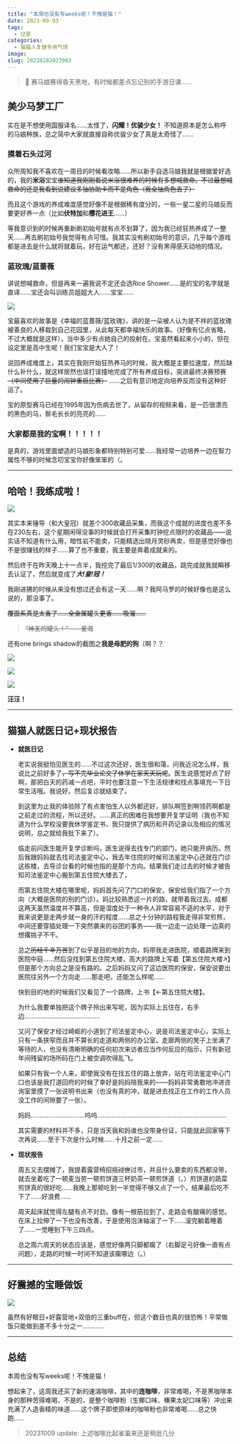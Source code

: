 ```yaml
---
title: "本周也没有写weeks呢！不愧是猫！"
date: 2023-09-03
tags:
  - 记录
categories:
  - 猫猫人复健专用气球
image:
slug: 20238282023903
---
```


>🏇 赛马娘赛得昏天黑地，有时候都差点忘记别的手游日课……

## 美少马梦工厂

实在是不想使用国服译名……太怪了，**闪耀！优骏少女！** 不知道原本是怎么称呼的马娘种族，总之简中大家就直接自称优骏少女了真是太奇怪了……

### 摸着石头过河

众所周知我不喜欢在一周目的时候看攻略……所以新手自选马娘我就是根据爱好选的，我的**米浴**宝宝~~谁知道我刚刚看说米浴很难养的时候有多想喊救命。不过最想喊救命的还是我看到说建议多抽协助卡而不是角色（我全抽角色去了）~~

而且这个游戏的养成难度感觉好像不是根据稀有度分的，一些一星二星的马娘反而要更好养一点（比如**伏特加**和**樱花进王**……）

等我意识到的时候再重新刷初始号就有点不划算了，因为我已经狂热养成了一整天……再去刷初始号我觉得有点可惜。我其实没有刷初始号的意识，几乎每个游戏都是进去是什么就将就着玩，好在运气都还，还好？没有黑得感天动地的情况。

### 蓝玫瑰/蓝蔷薇
讲说想喊救命，但是再来一遍我说不定还会选Rice Shower……是的宝的名字就是直译……宝还会叫训练员姐姐大人……宝宝……

![](https://cdn.jsdelivr.net/gh/AhtsiH/picture/%E7%B1%B3%E6%B5%B4%E5%AE%9D%E5%AE%9D.webp)

宝最喜欢的故事是《幸福的蓝蔷薇/蓝玫瑰》，讲的是一朵被人认为是不祥的蓝玫瑰被善良的人移栽到自己花园里，从此每天都幸福快乐的故事。（好像有亿点省略，不过大概就是这样），当中多少有点她自己的投射在。宝虽然看起来小小的，但在设定里是高中生呢！我们宝宝是大人了！

说回养成难度上，其实在我刚开始狂热养马的时候，我大概是主要拉速度，然后缺什么补什么，就这样居然也误打误撞地完成了所有养成目标，突进最终决赛预赛~~（中间使用了巨量的闹钟重启比赛）~~ 
……之后有意识地定向培养反而没有这种好运了。

宝的原型赛马已经在1995年因为伤病去世了，从留存的视频来看，是一匹很漂亮的黑色的马，鬃毛长长的亮亮的……

### 大家都是我的宝啊！！！！！

是真的，游戏里面塑造的马娘形象都特别特别可爱……我经常一边培养一边在智力属性不够的时候念叨宝宝你好像笨笨的（。

---

## 哈哈！我练成啦！

![](https://cdn.jsdelivr.net/gh/AhtsiH/picture/%E6%88%91%E7%BB%83%E6%88%90%E4%BA%86%EF%BC%81.webp)

其实本来锤导（和大皇冠）就差个300收藏品采集，而我这个成就的进度也差不多在230左右，这个星期闲得没事的时候就会打开采集时钟挖点限时的收藏品——说实话不知道有什么用，暗性岩不能卖，只能精选出晓月灵砂再卖，但是感觉好像也不是很赚钱的样子……算了也不重要，我主要是奔着成就来的。

然后终于在昨天晚上十一点半，我挖完了最后1/300的收藏品，跳完成就我就瞬移去认证了，然后就变成了***大!皇!冠！***

我刚进狒的时候从来没有想过还会有这一天……啊？我阿马罗的时候好像也是这么说的，那没事了。

~~覆面系真是太香了……全金属罐头更香……吸溜……~~ 

> ~~“神圣的罐头！“——爱海~~

还有one brings shadow的截图之**我是母肥的狗**（啊？？

![](https://cdn.jsdelivr.net/gh/AhtsiH/picture/2023-09-02_22-19-53-738_HoKkYoukusei%20-%20Dune.webp)

![](https://cdn.jsdelivr.net/gh/AhtsiH/picture/2023-09-02_22-26-16-659_HoKkYoukusei%20-%20Dune.webp)

![](https://cdn.jsdelivr.net/gh/AhtsiH/picture/2023-09-02_22-36-08-009_HoKkYoukusei%20-%20Dune.webp)

**汪汪！**

---

## 猫猫人就医日记+现状报告

- **就医日记**
    
    老实说我挺怕见医生的……不过这次还好，医生很和蔼，问我近况怎么样，我说比之前好多了~~，写不完毕业论文了休学在家天天玩呢~~。医生说感觉好点了好啊，那把白天的药减一点吧，平时也要注意一下生活规律和找点事填充一下日常生活哦。我说好。然后复诊就结束了。
    
    到这里为止我的体验除了有点害怕生人以外都还好，排队啊签到啊领药啊都是之前走过的流程，所以还好。……真正的困难在我想要开复学证明（我也不知道为什么学校没要我休学鉴定书，我只提供了病历和开药记录以及相应的情况说明，总之就给我批下来了）。
    
    临走前问医生能开复学诊断吗，医生说得去找专门的部门，她只能开病历。然后我跟妈妈就去找司法鉴定中心，我去年住院的时候司法鉴定中心还就在门诊这栋楼，去导诊台看的时候也指的是那个方向。结果我们走过去的时候才被告知司法鉴定中心搬到第五住院大楼去了，
    
    而第五住院大楼在哪里呢，妈妈首先问了门口的保安，保安给我们指了一个方向（大概是医院的别的门诊）。妈比较熟悉这一片的路，就带着我过去。成都这两天虽然温度并不算高，但是湿度处于一种令人非常容易不适的水平，对于我来说更是走两步就一身的汗的程度……总之十分钟的路程我走得非常煎熬，中间还要穿插处理一下突然袭来的谷团的事务——我一边走一边处理一边真的想撂挑子不干。
    
    总之~~历经千辛万苦~~到了似乎是目的地的方向，妈带我走进医院，顺着路牌来到医院中庭……然后没找到第五住院大楼，高大的路牌上写着【第五住院大楼↗】但是那个方向总之是没有路的。之后妈妈又问了这边医院的保安，保安说要出医院往另外一个方向走……那走吧，还能怎么样呢……
    
    快到目的地的时候我们又看见了一个路牌，上书【←第五住院大楼】。
    
    为什么我要单独把这个牌子拎出来写呢，因为实际上五住在，右手边……………………………………
    
    又问了保安才经过崎岖的小道到了司法鉴定中心，说是司法鉴定中心，实际上只有一条狭窄而且并不算长的走道和两侧的办公室。走廊两侧的凳子上坐满了等待的人，也没有清晰明确的任何初次来访者应当作何反应的指示，只有新冠年间残留的场所码在门上被空调吹得乱飞。
    
    如果只有我一个人来，即使我没有在找五住的路上放弃，站在司法鉴定中心门口也该是我打道回府的时候了幸好是妈妈陪我来的——妈妈非常勇敢地冲进咨询室里摸了一张说明书出来（也没有真的冲，就是进去找正在工作的工作人员没工作的间隙要了一张）。
    
    妈妈…………………………呜呜………………………………………………………………
    
    其实需要的材料并不多，只是当天我和妈谁也没带身份证，只能就此回家等下次再说……至于下次是什么时候……十月之前一定……
    
- **现状报告**
    
    周五又去摆摊了，我提着露营椅招摇~~过世~~过市，并且什么要卖的东西都没带，就去坐着吃了一顿麦当劳一顿煎饼道三杯奶茶一顿煎饼道（。）煎饼道的蔬菜煎饼真的很好吃……我晚上那顿吃到一半觉得不够又点了一个，结果最后吃不下了……好浪费……
    
    周天起床就觉得左腿有点不对劲，像有一根筋拉到了，走路会有酸痛的感觉。在床上拉伸了一下也没有改善，于是使用泡沫轴滚了一下……滚完躺着睡着了……一觉睡到下午三四点。
    
    总之周六周天的状态应该是，感觉好像两只脚都瘸了（右脚足弓好像一直有点问题），走路的时候一时间不知道该瘸哪边（。）
    

---

## 好震撼的宝睡做饭

![](https://cdn.jsdelivr.net/gh/AhtsiH/picture/e4d09e863f6a70ad996f1ced8d597f7d.png)

虽然有好眠日+好露营地+双倍的三重buff在，但这个数目也真的很恐怖！平常做饭只能做到差不多十分之一…………

---

## 总结

本周也没有写weeks呢！不愧是猫！

想起来了，这周我还买了新的速溶咖啡，其中的**连咖啡**，非常难喝，不是黑咖啡本身的那种苦得难喝，不是的，是整个咖啡粉（生椰口味、榛果太妃口味等）冲出来充满了人造香精的味道……这个牌子即使原味的咖啡粉也非常难喝……总之快跑……

> 20231009 update: 上述咖啡比起雀巢来还是稍逊几分